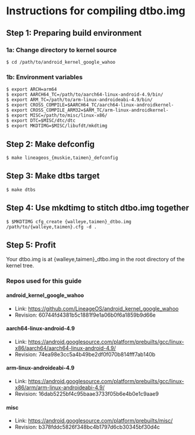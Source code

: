 # Instructions for compiling dtbo.img

## Step 1: Preparing build environment
### 1a: Change directory to kernel source
```
$ cd /path/to/android_kernel_google_wahoo
```
### 1b: Environment variables
```
$ export ARCH=arm64
$ export AARCH64_TC=/path/to/aarch64-linux-android-4.9/bin/
$ export ARM_TC=/path/to/arm-linux-androideabi-4.9/bin/
$ export CROSS_COMPILE=$AARCH64_TC/aarch64-linux-androidkernel-
$ export CROSS_COMPILE_ARM32=$ARM_TC/arm-linux-androidkernel-
$ export MISC=/path/to/misc/linux-x86/
$ export DTC=$MISC/dtc/dtc
$ export MKDTIMG=$MISC/libufdt/mkdtimg
```

## Step 2: Make defconfig
```
$ make lineageos_{muskie,taimen}_defconfig
```

## Step 3: Make dtbs target
```
$ make dtbs
```

## Step 4: Use mkdtimg to stitch dtbo.img together
```
$ $MKDTIMG cfg_create {walleye,taimen}_dtbo.img /path/to/{walleye,taimen}.cfg -d .
```

## Step 5: Profit
Your dtbo.img is at {walleye,taimen}_dtbo.img in the root directory of the kernel tree.

### Repos used for this guide

#### android_kernel_google_wahoo
* Link: https://github.com/LineageOS/android_kernel_google_wahoo
* Revision: 60744fd4381b5c1881f9e1a06b0f6a1859b9d66e

#### aarch64-linux-android-4.9
* Link: https://android.googlesource.com/platform/prebuilts/gcc/linux-x86/aarch64/aarch64-linux-android-4.9/
* Revision: 74ea98e3cc5a4b49be2df0f070b814fff7ab140b

#### arm-linux-androideabi-4.9
* Link: https://android.googlesource.com/platform/prebuilts/gcc/linux-x86/arm/arm-linux-androideabi-4.9/
* Revision: 16dab5225bf4c95baae3733f05b6e4b0e1c9aae9

#### misc
* Link: https://android.googlesource.com/platform/prebuilts/misc/
* Revision: b378fddc5826f348bc4b1797d6cb30345bf30d4c
